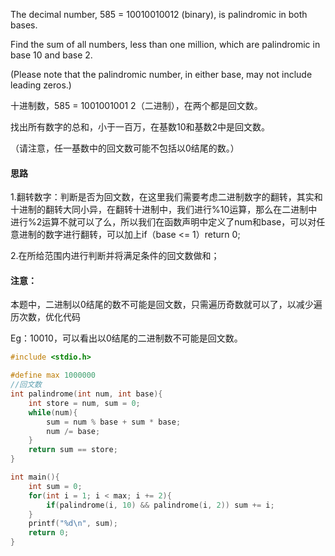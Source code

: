 The decimal number, 585 = 10010010012 (binary), is palindromic in both bases.

Find the sum of all numbers, less than one million, which are palindromic in base 10 and base 2.

(Please note that the palindromic number, in either base, may not include leading zeros.)

十进制数，585 = 1001001001 2（二进制），在两个都是回文数。

找出所有数字的总和，小于一百万，在基数10和基数2中是回文数。

（请注意，任一基数中的回文数可能不包括以0结尾的数。）

#### 思路

1.翻转数字：判断是否为回文数，在这里我们需要考虑二进制数字的翻转，其实和十进制的翻转大同小异，在翻转十进制中，我们进行%10运算，那么在二进制中进行%2运算不就可以了么，所以我们在函数声明中定义了num和base，可以对任意进制的数字进行翻转，可以加上if（base <= 1）return 0;

2.在所给范围内进行判断并将满足条件的回文数做和；

#### 注意：

本题中，二进制以0结尾的数不可能是回文数，只需遍历奇数就可以了，以减少遍历次数，优化代码

Eg：10010，可以看出以0结尾的二进制数不可能是回文数。

```c
#include <stdio.h>

#define max 1000000
//回文数
int palindrome(int num, int base){
	int store = num, sum = 0;
	while(num){
		sum = num % base + sum * base;
		num /= base;
	}
	return sum == store;
}

int main(){
	int sum = 0;
	for(int i = 1; i < max; i += 2){
		if(palindrome(i, 10) && palindrome(i, 2)) sum += i;
	}
	printf("%d\n", sum);
	return 0;
}
```

